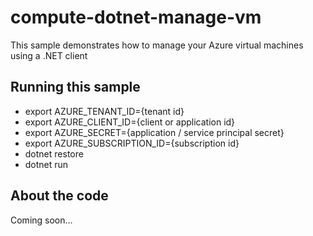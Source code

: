# compute-dotnet-manage-vm
This sample demonstrates how to manage your Azure virtual machines using a .NET client
## Running this sample
- export AZURE_TENANT_ID={tenant id}
- export AZURE_CLIENT_ID={client or application id}
- export AZURE_SECRET={application / service principal secret}
- export AZURE_SUBSCRIPTION_ID={subscription id}
- dotnet restore
- dotnet run
## About the code
Coming soon...